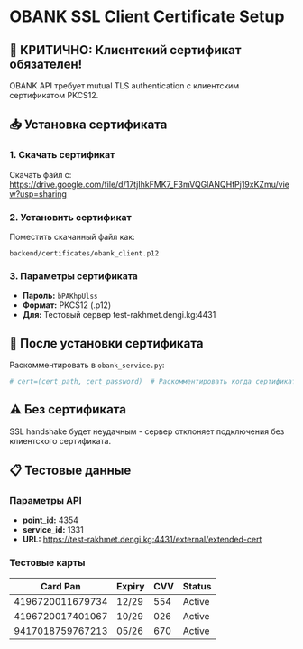 # OBANK SSL Client Certificate Setup

## 🔐 КРИТИЧНО: Клиентский сертификат обязателен!

OBANK API требует mutual TLS authentication с клиентским сертификатом PKCS12.

## 📥 Установка сертификата

### 1. Скачать сертификат
Скачать файл с: https://drive.google.com/file/d/17tjIhkFMK7_F3mVQGlANQHtPj19xKZmu/view?usp=sharing

### 2. Установить сертификат
Поместить скачанный файл как:
```
backend/certificates/obank_client.p12
```

### 3. Параметры сертификата
- **Пароль:** `bPAKhpUlss`
- **Формат:** PKCS12 (.p12)
- **Для:** Тестовый сервер test-rakhmet.dengi.kg:4431

## 🔧 После установки сертификата

Раскомментировать в `obank_service.py`:
```python
# cert=(cert_path, cert_password)  # Раскомментировать когда сертификат будет загружен
```

## ⚠️ Без сертификата
SSL handshake будет неудачным - сервер отклоняет подключения без клиентского сертификата.

## 📋 Тестовые данные

### Параметры API
- **point_id:** 4354
- **service_id:** 1331  
- **URL:** https://test-rakhmet.dengi.kg:4431/external/extended-cert

### Тестовые карты
| Card Pan         | Expiry | CVV | Status |
|------------------|--------|-----|--------|
| 4196720011679734 | 12/29  | 554 | Active |
| 4196720017401067 | 10/29  | 026 | Active |
| 9417018759767213 | 05/26  | 670 | Active | 